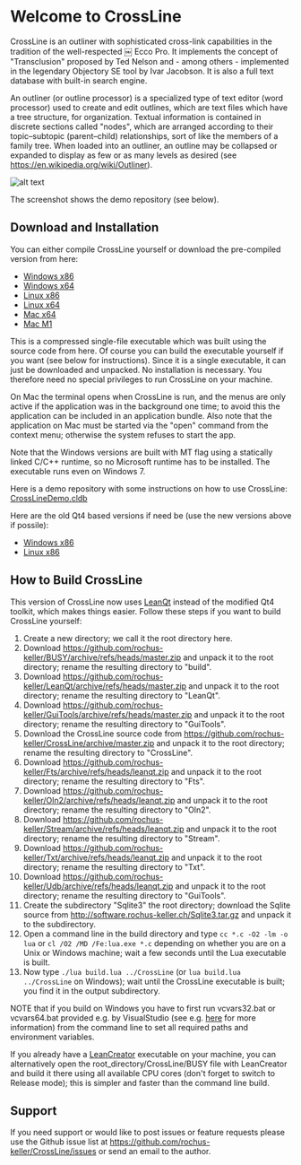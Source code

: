 # Welcome to CrossLine

CrossLine is an outliner with sophisticated cross-link capabilities in the tradition of the well-respected ￼ Ecco Pro. It implements the concept of "Transclusion" proposed by Ted Nelson and - among others - implemented in the legendary Objectory SE tool by Ivar Jacobson. It is also a full text database with built-in search engine.

An outliner (or outline processor) is a specialized type of text editor (word processor) used to create and edit outlines, which are text files which have a tree structure, for organization. Textual information is contained in discrete sections called "nodes", which are arranged according to their topic–subtopic (parent–child) relationships, sort of like the members of a family tree. When loaded into an outliner, an outline may be collapsed or expanded to display as few or as many levels as desired (see https://en.wikipedia.org/wiki/Outliner).

![alt text](http://software.rochus-keller.ch/crosslinedemoscreenshot.png "CrossLine Screenshot")

The screenshot shows the demo repository (see below).

## Download and Installation

You can either compile CrossLine yourself or download the pre-compiled version from here: 

- [Windows x86](http://software.rochus-keller.ch/CrossLine_win32.zip)
- [Windows x64](http://software.rochus-keller.ch/CrossLine_win64.zip)
- [Linux x86](http://software.rochus-keller.ch/CrossLine_linux_x86.tar.gz)
- [Linux x64](http://software.rochus-keller.ch/CrossLine_linux_x64.tar.gz)
- [Mac x64](http://software.rochus-keller.ch/CrossLine_macos_x64.zip)
- [Mac M1](http://software.rochus-keller.ch/CrossLine_macos_m1.zip)


This is a compressed single-file executable which was built using the source code from here. Of course you can build the executable yourself if you want (see below for instructions). Since it is a single executable, it can just be downloaded and unpacked. No installation is necessary. You therefore need no special privileges to run CrossLine on your machine. 

On Mac the terminal opens when CrossLine is run, and the menus are only active if the application was in the background one time; to avoid this the application can be included in an application bundle. Also note that the application on Mac must be started via the "open" command from the context menu; otherwise the system refuses to start the app.

Note that the Windows versions are built with MT flag using a statically linked C/C++ runtime, so no Microsoft runtime has to be installed. The executable runs even on Windows 7.

Here is a demo repository with some instructions on how to use CrossLine: [CrossLineDemo.cldb](http://software.rochus-keller.ch/CrossLineDemo.cldb)

Here are the old Qt4 based versions if need be (use the new versions above if possile):

- [Windows x86](http://software.rochus-keller.ch/CrossLine_win32_qt4.zip)
- [Linux x86](http://software.rochus-keller.ch/CrossLine_linux_x86_qt4.tar.gz)


## How to Build CrossLine

This version of CrossLine now uses [LeanQt](https://github.com/rochus-keller/LeanQt) instead of the modified Qt4 toolkit, which makes things easier. 
Follow these steps if you want to build CrossLine yourself:

1. Create a new directory; we call it the root directory here.
1. Download https://github.com/rochus-keller/BUSY/archive/refs/heads/master.zip and unpack it to the root directory; rename the resulting directory to "build".
1. Download https://github.com/rochus-keller/LeanQt/archive/refs/heads/master.zip and unpack it to the root directory; rename the resulting directory to "LeanQt".
1. Download https://github.com/rochus-keller/GuiTools/archive/refs/heads/master.zip and unpack it to the root directory; rename the resulting directory to "GuiTools".
1. Download the CrossLine source code from https://github.com/rochus-keller/CrossLine/archive/master.zip and unpack it to the root directory; rename the resulting directory to "CrossLine".
1. Download https://github.com/rochus-keller/Fts/archive/refs/heads/leanqt.zip and unpack it to the root directory; rename the resulting directory to "Fts".
1. Download https://github.com/rochus-keller/Oln2/archive/refs/heads/leanqt.zip and unpack it to the root directory; rename the resulting directory to "Oln2".
1. Download https://github.com/rochus-keller/Stream/archive/refs/heads/leanqt.zip and unpack it to the root directory; rename the resulting directory to "Stream".
1. Download https://github.com/rochus-keller/Txt/archive/refs/heads/leanqt.zip and unpack it to the root directory; rename the resulting directory to "Txt".
1. Download https://github.com/rochus-keller/Udb/archive/refs/heads/leanqt.zip and unpack it to the root directory; rename the resulting directory to "GuiTools".
1. Create the subdirectory "Sqlite3" the root directory; download the Sqlite source from http://software.rochus-keller.ch/Sqlite3.tar.gz and unpack it to the subdirectory.
1. Open a command line in the build directory and type `cc *.c -O2 -lm -o lua` or `cl /O2 /MD /Fe:lua.exe *.c` depending on whether you are on a Unix or Windows machine; wait a few seconds until the Lua executable is built.
1. Now type `./lua build.lua ../CrossLine` (or `lua build.lua ../CrossLine` on Windows); wait until the CrossLine executable is built; you find it in the output subdirectory.

NOTE that if you build on Windows you have to first run vcvars32.bat or vcvars64.bat provided e.g. by VisualStudio (see e.g. [here](https://learn.microsoft.com/en-us/cpp/build/building-on-the-command-line?view=msvc-170) for more information) from the command line to set all required paths and environment variables.

If you already have a [LeanCreator](https://github.com/rochus-keller/LeanCreator/) executable on your machine, you can alternatively open the root_directory/CrossLine/BUSY file with LeanCreator and build it there using all available CPU cores (don't forget to switch to Release mode); this is simpler and faster than the command line build.

## Support
If you need support or would like to post issues or feature requests please use the Github issue list at https://github.com/rochus-keller/CrossLine/issues or send an email to the author.




